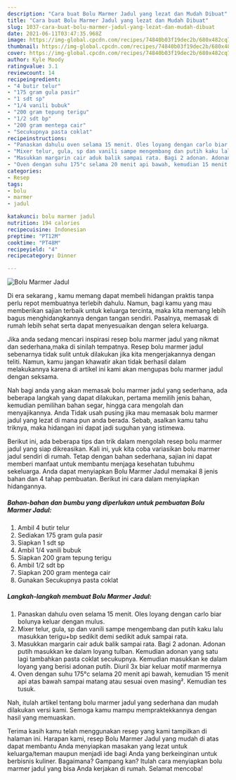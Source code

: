```yaml
---
description: "Cara buat Bolu Marmer Jadul yang lezat dan Mudah Dibuat"
title: "Cara buat Bolu Marmer Jadul yang lezat dan Mudah Dibuat"
slug: 1037-cara-buat-bolu-marmer-jadul-yang-lezat-dan-mudah-dibuat
date: 2021-06-11T03:47:35.968Z
image: https://img-global.cpcdn.com/recipes/74840b03f19dec2b/680x482cq70/bolu-marmer-jadul-foto-resep-utama.jpg
thumbnail: https://img-global.cpcdn.com/recipes/74840b03f19dec2b/680x482cq70/bolu-marmer-jadul-foto-resep-utama.jpg
cover: https://img-global.cpcdn.com/recipes/74840b03f19dec2b/680x482cq70/bolu-marmer-jadul-foto-resep-utama.jpg
author: Kyle Moody
ratingvalue: 3.1
reviewcount: 14
recipeingredient:
- "4 butir telur"
- "175 gram gula pasir"
- "1 sdt sp"
- "1/4 vanili bubuk"
- "200 gram tepung terigu"
- "1/2 sdt bp"
- "200 gram mentega cair"
- "Secukupnya pasta coklat"
recipeinstructions:
- "Panaskan dahulu oven selama 15 menit. Oles loyang dengan carlo biar bolunya keluar dengan mulus."
- "Mixer telur, gula, sp dan vanili sampe mengembang dan putih kaku lalu masukkan terigu+bp sedikit demi sedikit aduk sampai rata."
- "Masukkan margarin cair aduk balik sampai rata. Bagi 2 adonan. Adonan putih masukkan ke dalam loyang tulban. Kemudian adonan yang satu lagi tambahkan pasta coklat secukupnya. Kemudian masukkan ke dalam loyang yang berisi adonan putih. Diuril 3x biar keluar motif marmernya"
- "Oven dengan suhu 175°c selama 20 menit api bawah, kemudian 15 menit api atas bawah sampai matang atau sesuai oven masing². Kemudian tes tusuk."
categories:
- Resep
tags:
- bolu
- marmer
- jadul

katakunci: bolu marmer jadul 
nutrition: 194 calories
recipecuisine: Indonesian
preptime: "PT12M"
cooktime: "PT48M"
recipeyield: "4"
recipecategory: Dinner

---
```



![Bolu Marmer Jadul](https://img-global.cpcdn.com/recipes/74840b03f19dec2b/680x482cq70/bolu-marmer-jadul-foto-resep-utama.jpg)

Di era  sekarang , kamu memang dapat membeli hidangan praktis tanpa perlu repot membuatnya terlebih dahulu. Namun, bagi kamu yang mau memberikan sajian terbaik untuk keluarga tercinta, maka kita memang lebih bagus menghidangkannya dengan tangan sendiri. Pasalnya, memasak di rumah lebih sehat serta dapat menyesuaikan dengan selera keluarga.

Jika anda sedang mencari inspirasi resep bolu marmer jadul yang nikmat dan sederhana,maka di sinilah tempatnya. Resep bolu marmer jadul  sebenarnya tidak sulit untuk dilakukan jika kita mengerjakannya dengan teliti. Namun, kamu jangan khawatir akan tidak berhasil dalam melakukannya 
karena di artikel ini kami akan mengupas bolu marmer jadul dengan seksama.  



Nah bagi anda yang akan memasak bolu marmer jadul yang sederhana, ada beberapa langkah yang dapat dilakukan, pertama memilih jenis bahan, kemudian pemilihan bahan segar, hingga cara mengolah dan menyajikannya. Anda Tidak usah pusing jika mau memasak bolu marmer jadul yang lezat di mana pun anda berada. Sebab, asalkan kamu  tahu triknya, maka hidangan ini dapat jadi suguhan yang istimewa.

Berikut ini, ada beberapa tips dan trik dalam mengolah resep bolu marmer jadul yang siap dikreasikan. Kali ini, yuk kita coba variasikan bolu marmer jadul sendiri di rumah. Tetap dengan bahan sederhana, sajian ini dapat memberi manfaat untuk membantu menjaga kesehatan tubuhmu sekeluarga. Anda dapat menyiapkan Bolu Marmer Jadul memakai 8 jenis bahan dan 4 tahap pembuatan. Berikut ini cara dalam menyiapkan hidangannya.

<!--inarticleads1-->

##### Bahan-bahan dan bumbu yang diperlukan untuk pembuatan Bolu Marmer Jadul:

1. Ambil 4 butir telur
1. Sediakan 175 gram gula pasir
1. Siapkan 1 sdt sp
1. Ambil 1/4 vanili bubuk
1. Siapkan 200 gram tepung terigu
1. Ambil 1/2 sdt bp
1. Siapkan 200 gram mentega cair
1. Gunakan Secukupnya pasta coklat




<!--inarticleads2-->

##### Langkah-langkah membuat Bolu Marmer Jadul:

1. Panaskan dahulu oven selama 15 menit. Oles loyang dengan carlo biar bolunya keluar dengan mulus.
1. Mixer telur, gula, sp dan vanili sampe mengembang dan putih kaku lalu masukkan terigu+bp sedikit demi sedikit aduk sampai rata.
1. Masukkan margarin cair aduk balik sampai rata. Bagi 2 adonan. Adonan putih masukkan ke dalam loyang tulban. Kemudian adonan yang satu lagi tambahkan pasta coklat secukupnya. Kemudian masukkan ke dalam loyang yang berisi adonan putih. Diuril 3x biar keluar motif marmernya
1. Oven dengan suhu 175°c selama 20 menit api bawah, kemudian 15 menit api atas bawah sampai matang atau sesuai oven masing². Kemudian tes tusuk.




Nah, itulah artikel tentang  bolu marmer jadul  yang sederhana dan mudah dilakukan versi kami. Semoga kamu mampu mempraktekkannya dengan hasil yang memuaskan. 

Terima kasih kamu telah menggunakan resep yang kami tampilkan di halaman ini. Harapan kami, resep  Bolu Marmer Jadul yang mudah di atas dapat membantu Anda menyiapkan masakan yang lezat untuk keluarga/teman maupun menjadi ide bagi Anda yang berkeinginan untuk berbisnis kuliner. Bagaimana? Gampang kan? Itulah cara menyiapkan bolu marmer jadul yang bisa Anda kerjakan di rumah. Selamat mencoba!

